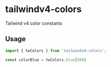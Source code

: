 # tailwindv4-colors
Tailwind v4 color constants


## Usage
```ts
import { twColors } from 'tailwindv4-colors';

const colorBlue = twColors.blue[500]
```